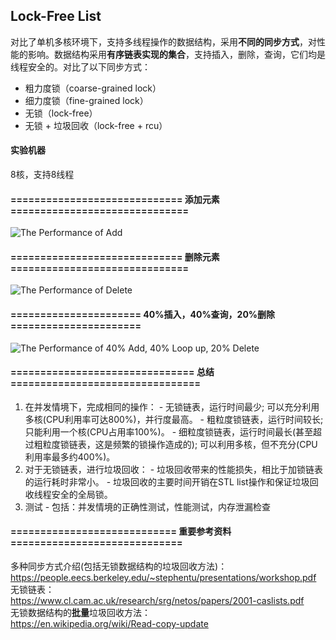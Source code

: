 Lock-Free List
--------------

对比了单机多核环境下，支持多线程操作的数据结构，采用**不同的同步方式**，对性能的影响。数据结构采用**有序链表实现的集合**，支持插入，删除，查询，它们均是线程安全的。对比了以下同步方式：<br>
  * 粗力度锁（coarse-grained lock）
  * 细力度锁（fine-grained lock）
  * 无锁（lock-free）
  * 无锁 + 垃圾回收（lock-free + rcu）

#### 实验机器
8核，支持8线程

#### ============================= 添加元素 ==============================
![The Performance of Add](https://github.com/alwaysR9/lock_free_ds/blob/master/list/result_report/Add_to_list_performance.png)<br>

#### ============================= 删除元素 ==============================
![The Performance of Delete](https://github.com/alwaysR9/lock_free_ds/blob/master/list/result_report/Delete_to_list_performance.png)<br>

#### ====================== 40%插入，40%查询，20%删除 ======================
![The Performance of 40% Add, 40% Loop up, 20% Delete](https://github.com/alwaysR9/lock_free_ds/blob/master/list/result_report/mixed_op_to_list_performance.png)<br>

#### =============================== 总结 ================================
  1. 在并发情境下，完成相同的操作：
    - 无锁链表，运行时间最少; 可以充分利用多核(CPU利用率可达800%)，并行度最高。
    - 粗粒度锁链表，运行时间较长; 只能利用一个核(CPU占用率100%)。
    - 细粒度锁链表，运行时间最长(甚至超过粗粒度锁链表，这是频繁的锁操作造成的); 可以利用多核，但不充分(CPU利用率最多约400%)。
  2. 对于无锁链表，进行垃圾回收：
    - 垃圾回收带来的性能损失，相比于加锁链表的运行耗时非常小。
    - 垃圾回收的主要时间开销在STL list操作和保证垃圾回收线程安全的全局锁。
  3. 测试
    - 包括：并发情境的正确性测试，性能测试，内存泄漏检查

#### ============================ 重要参考资料 =============================
多种同步方式介绍(包括无锁数据结构的垃圾回收方法)：<br>
https://people.eecs.berkeley.edu/~stephentu/presentations/workshop.pdf<br>
无锁链表：<br>
https://www.cl.cam.ac.uk/research/srg/netos/papers/2001-caslists.pdf<br>
无锁数据结构的**批量**垃圾回收方法：<br>
https://en.wikipedia.org/wiki/Read-copy-update<br>